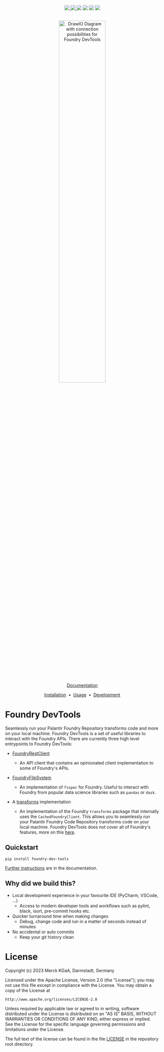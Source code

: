<div align="center">
  <br/>

  <a href="https://github.com/emdgroup/foundry-dev-tools/actions/workflows/ci.yml"><img src="https://img.shields.io/github/actions/workflow/status/emdgroup/foundry-dev-tools/ci.yml?style=flat-square"/></img>
  <a href="https://github.com/emdgroup/foundry-dev-tools/actions/workflows/docs.yml"><img src="https://img.shields.io/github/actions/workflow/status/emdgroup/foundry-dev-tools/docs.yml?style=flat-square"/></img>
  <a href="ihttps://pypi.org/project/foundry-dev-tools/"><img src="https://img.shields.io/pypi/v/foundry-dev-tools.svg"/></a>
  <a href="http://www.apache.org/licenses/LICENSE-2.0"><img src="https://shields.io/badge/License-Apache%202.0-green.svg?style=flat-square"/></a>
  <a href="https://github.com/emdgroup/foundry-dev-tools/issues"><img src="https://img.shields.io/github/issues/emdgroup/foundry-dev-tools?color=important&style=flat-square"/></a>
  <a href="https://github.com/emdgroup/foundry-dev-tools/pulls"><img src="https://img.shields.io/github/issues-pr/emdgroup/foundry-dev-tools?color=blueviolet&style=flat-square"/></a>

  <br/>
    <img width="55%" src="https://github.com/emdgroup/foundry-dev-tools/raw/main/docs/pictures/foundry-dev-tools_connections.drawio.svg" alt="DrawIO Diagram with connection possibilities for Foundry DevTools"/>
  <br/>

  <p><a href="https://emdgroup.github.io/foundry-dev-tools">Documentation</a></p>

  <a href="https://emdgroup.github.io/foundry-dev-tools/installation.html">Installation<a/>
  &nbsp;•&nbsp;
  <a href="https://emdgroup.github.io/foundry-dev-tools/usage_and_examples.html">Usage<a/>
  &nbsp;•&nbsp;
  <a href="https://emdgroup.github.io/foundry-dev-tools/develop.html">Development<a/>

</div>

# Foundry DevTools

Seamlessly run your Palantir Foundry Repository transforms code and more on your local machine.
Foundry DevTools is a set of useful libraries to interact with the Foundry APIs. There are currently three
high level entrypoints to Foundry DevTools:

* [FoundryRestClient](https://emdgroup.github.io/foundry-dev-tools/FoundryRestClient_usage.html)

  * An API client that contains an opinionated client implementation to some of Foundry's APIs.

* [FoundryFileSystem](https://emdgroup.github.io/foundry-dev-tools/FoundryFileSystem_usage.html)

  * An implementation of `fsspec` for Foundry. Useful to interact with Foundry from popular data science libraries such as
  `pandas` or `dask`.

* A [transforms](https://www.palantir.com/docs/foundry/transforms-python/transforms-python-api/) implementation

  * An implementation of the Foundry `transforms` package that internally uses the `CachedFoundryClient`.
    This allows you to seamlessly run your Palantir Foundry Code Repository transforms code on your local machine.
    Foundry DevTools does not cover all of Foundry's features, more on this [here](https://emdgroup.github.io/foundry-dev-tools/architecture.html#known-limitations).

## Quickstart

```shell
pip install foundry-dev-tools
```

[Further instructions](https://emdgroup.github.io/foundry-dev-tools/installation.html) are in the documentation.

## Why did we build this?

* Local development experience in your favourite IDE (PyCharm, VSCode, ...)
    * Access to modern developer tools and workflows such as pylint, black, isort, pre-commit hooks etc.
* Quicker turnaround time when making changes
    * Debug, change code and run in a matter of seconds instead of minutes
* No accidental or auto commits
    * Keep your git history clean

# License
Copyright (c) 2023 Merck KGaA, Darmstadt, Germany

Licensed under the Apache License, Version 2.0 (the "License");
you may not use this file except in compliance with the License.
You may obtain a copy of the License at

    http://www.apache.org/licenses/LICENSE-2.0

Unless required by applicable law or agreed to in writing, software
distributed under the License is distributed on an "AS IS" BASIS,
WITHOUT WARRANTIES OR CONDITIONS OF ANY KIND, either express or implied.
See the License for the specific language governing permissions and
limitations under the License.

The full text of the license can be found in the file [LICENSE](https://github.com/emdgroup/foundry-dev-tools/blob/main/LICENSE) in the repository root directory.
